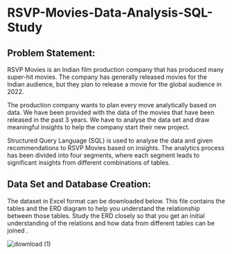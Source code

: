 # RSVP-Movies-Data-Analysis-SQL-Study
## Problem Statement:
RSVP Movies is an Indian film production company that has produced many super-hit movies. The company has generally released movies for the Indian audience, but they plan to release a movie for the global audience in 2022.

The production company wants to plan every move analytically based on data. We have been provided with the data of the movies that have been released in the past 3 years. We have to analyse the data set and draw meaningful insights to help the company start their new project.

Structured Query Language (SQL) is used to analyse the data and given recommendations to RSVP Movies based on insights. The analytics process has been divided into four segments, where each segment leads to significant insights from different combinations of tables.

## Data Set and Database Creation:
The dataset in Excel format can be downloaded below. This file contains the tables and the ERD diagram to help you understand the relationship between those tables. Study the ERD closely so that you get an initial understanding of the relations and how data from different tables can be joined .



![download (1)](https://github.com/Saloni-Meshram/RSVP-Movies-Data-Analysis-SQL-Study/assets/136232688/e15961fc-ae4d-4a69-84ec-77bab05b87e1)
